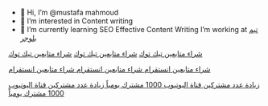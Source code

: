 - 👋 Hi, I’m @mustafa mahmoud
- 👀 I’m interested in Content writing
- 🌱 I’m currently learning SEO Effective Content Writing
 I’m working at <a href="[https://www.bloggertem.com]"> تيم بلوجر</a>

<a href="https://s-w-a-d.com/buy-tiktok-followers/p505833109">شراء متابعين تيك توك</a>
<a href="https://marioo.store/buy-tiktok-followers/p1306556110">شراء متابعين تيك توك</a>
<a href="https://salla.sa/lited3m/buy-tiktok-followers/p664592082">شراء متابعين تيك توك</a>

<a href="https://s-w-a-d.com/buy-instagram-followers/p1630964487"> شراء متابعين انستقرام </a>
<a href="https://marioo.store/buy-instagram-followers/p496107807"> شراء متابعين انستقرام </a>
<a href="https://salla.sa/lited3m/buy-instagram-followers/p68819447"> شراء متابعين انستقرام </a>


<a href="https://s-w-a-d.com/Increase-youtube-subscribers/p1289299933">زيادة عدد مشتركين قناة اليوتيوب 1000 مشترك يومياً
</a>
<a href="https://marioo.store/Increase-youtube-subscribers/p1238013940">زيادة عدد مشتركين قناة اليوتيوب 1000 مشترك يومياً
</a>












<!---
mustafammahm/mustafammahm is a ✨ special ✨ repository because its `README.md` (this file) appears on your GitHub profile.
You can click the Preview link to take a look at your changes.
--->
